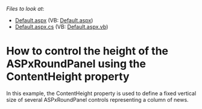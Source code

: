 <!-- default file list -->
*Files to look at*:

* [Default.aspx](./CS/Site/Default.aspx) (VB: [Default.aspx](./VB/Site/Default.aspx))
* [Default.aspx.cs](./CS/Site/Default.aspx.cs) (VB: [Default.aspx.vb](./VB/Site/Default.aspx.vb))
<!-- default file list end -->
# How to control the height of the ASPxRoundPanel using the ContentHeight property


<p>In this example, the ContentHeight property is used to define a fixed vertical size of several ASPxRoundPanel controls representing a column of news.</p>

<br/>


